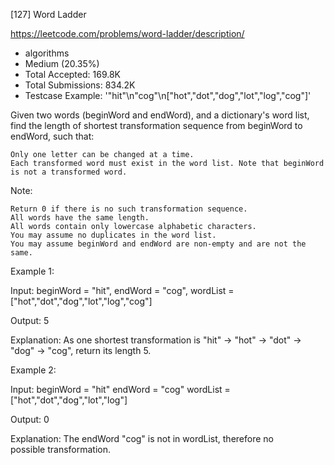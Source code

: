 [127] Word Ladder  

https://leetcode.com/problems/word-ladder/description/

* algorithms
* Medium (20.35%)
* Total Accepted:    169.8K
* Total Submissions: 834.2K
* Testcase Example:  '"hit"\n"cog"\n["hot","dot","dog","lot","log","cog"]'

Given two words (beginWord and endWord), and a dictionary's word list, find the length of shortest transformation sequence from beginWord to endWord, such that:


	Only one letter can be changed at a time.
	Each transformed word must exist in the word list. Note that beginWord is not a transformed word.


Note:


	Return 0 if there is no such transformation sequence.
	All words have the same length.
	All words contain only lowercase alphabetic characters.
	You may assume no duplicates in the word list.
	You may assume beginWord and endWord are non-empty and are not the same.


Example 1:


Input:
beginWord = "hit",
endWord = "cog",
wordList = ["hot","dot","dog","lot","log","cog"]

Output: 5

Explanation: As one shortest transformation is "hit" -> "hot" -> "dot" -> "dog" -> "cog",
return its length 5.


Example 2:


Input:
beginWord = "hit"
endWord = "cog"
wordList = ["hot","dot","dog","lot","log"]

Output: 0

Explanation: The endWord "cog" is not in wordList, therefore no possible transformation.





